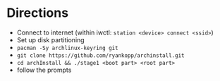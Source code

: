 # Directions
- Connect to internet (within iwctl: `station <device> connect <ssid>`)
- Set up disk partitioning
- `pacman -Sy archlinux-keyring git`
- `git clone https://github.com/ryankopp/archinstall.git`
- `cd archInstall && ./stage1 <boot part> <root part>`
- follow the prompts
